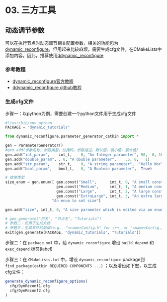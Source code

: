 # 03. 三方工具

## 动态调节参数

可以在执行节点时动态调节相关配置参数，相关的功能包为[dynamic_reconfigure](http://wiki.ros.org/dynamic_reconfigure)，但用起来比较麻烦，需要生成cfg文件，在CMakeLists中添加内容。因此，推荐使用[ddynamic_reconfigure](https://github.com/pal-robotics/ddynamic_reconfigure_python)

### 参考教程

* [dynamic_reconfigure官方教程](http://wiki.ros.org/dynamic_reconfigure/Tutorials)
* [ddynamic_reconfigure
    github教程](https://github.com/pal-robotics/ddynamic_reconfigure_python)

### 生成cfg文件

步骤一：以python为例，需要创建一个python文件用于生成cfg文件

```python
#!/usr/bin/env python
PACKAGE = "dynamic_tutorials"

from dynamic_reconfigure.parameter_generator_catkin import *

gen = ParameterGenerator()
#gen.add(参数名称，参数类型，位掩码，参数描述，默认值，最小值，最大值)
gen.add("int_param",    int_t,    0, "An Integer parameter", 50,  0, 100)
gen.add("double_param", , 0, "A double parameter",    .5, 0,   1)
gen.add("str_param",    str_t,    0, "A string parameter",  "Hello World")
gen.add("bool_param",   bool_t,   0, "A Boolean parameter",  True)

# 枚举类型
size_enum = gen.enum([ gen.const("Small",      int_t, 0, "A small constant"),
                       gen.const("Medium",     int_t, 1, "A medium constant"),
                       gen.const("Large",      int_t, 2, "A large constant"),
                       gen.const("ExtraLarge", int_t, 3, "An extra large constant")],
                     "An enum to set size")

gen.add("size", int_t, 0, "A size parameter which is edited via an enum", 1, 0, 3, edit_method=size_enum)

# gen.generate("包名", "节点名", "Tutorials")
# 参数二：仅用于生成文档
# 参数三：生成文件的前缀(e.g.  "<name>Config.h" for c++, or "<name>Config.py" for python
exit(gen.generate(PACKAGE, "dynamic_tutorials", "Tutorials"))
```

步骤二：在 `package.xml` 中，给 `dynamic_reconfigure` 增设 `build_depend` 和 `exec_depend` 标签(label)

步骤三：在 `CMakeLists.txt` 中，增设 `dynamic_reconfigure` package到 `find_package(catkin REQUIRED COMPONENTS ...)` ；以及增设如下宏，以生成cfg文件：

```cmake
generate_dynamic_reconfigure_options(
  cfg/DynReconf1.cfg
  cfg/DynReconf2.cfg
)
```
